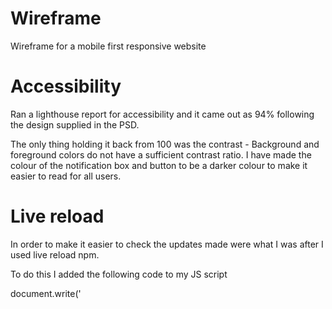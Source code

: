 # Wireframe
Wireframe for a mobile first responsive website

# Accessibility
Ran a lighthouse report for accessibility and it came out as 94% following the design supplied in the PSD. 

The only thing holding it back from 100 was the contrast - Background and foreground colors do not have a sufficient contrast ratio. I have made the colour of the notification box and button to be a darker colour to make it easier to read for all users. 


# Live reload
In order to make it easier to check the updates made were what I was after I used live reload npm. 

To do this I added the following code to my JS script

document.write('<script src="http://' + (location.host || 'localhost').split(':')[0] +
        ':35729/livereload.js?snipver=1"></' + 'script>')
        
To run the livereload I used the command line
  npm install -g livereload
  
 Then ran livereload . in my command line to get it working on my localhost
